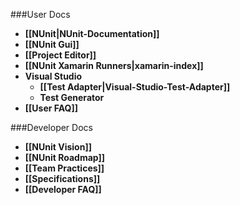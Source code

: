 ###User Docs

* **[[NUnit|NUnit-Documentation]]**
* **[[NUnit Gui]]**
* **[[Project Editor]]**
* **[[NUnit Xamarin Runners|xamarin-index]]**
* **Visual Studio**
  * **[[Test Adapter|Visual-Studio-Test-Adapter]]**
  * **Test Generator**
* **[[User FAQ]]**
  
###Developer Docs

* **[[NUnit Vision]]**
* **[[NUnit Roadmap]]**
* **[[Team Practices]]**
* **[[Specifications]]**
* **[[Developer FAQ]]**

